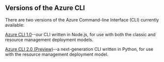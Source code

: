 ## Versions of the Azure CLI

There are two versions of the Azure Command-line Interface (CLI) currently available:

[Azure CLI 1.0](../articles/storage/storage-azure-cli-nodejs.md)--our CLI written in Node.js, for use with both the classic and resource management deployment models.

[Azure CLI 2.0 (Preview)](../articles/storage/storage-azure-cli.md)--a next-generation CLI written in Python, for use with the resource management deployment model.